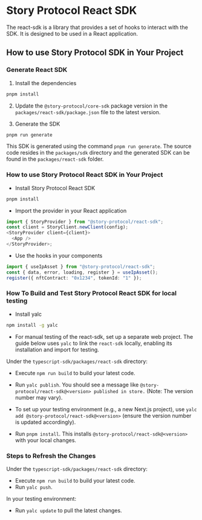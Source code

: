 # Story Protocol React SDK

The react-sdk is a library that provides a set of hooks to interact with the SDK. It is designed to be used in a React application.

## How to use Story Protocol SDK in Your Project

### Generate React SDK

1. Install the dependencies

```bash
pnpm install
```

2. Update the `@story-protocol/core-sdk` package version in the `packages/react-sdk/package.json` file to the latest version.

3. Generate the SDK

```bash
pnpm run generate
```

This SDK is generated using the command `pnpm run generate`. The source code resides in the `packages/sdk` directory and the generated SDK can be found in the `packages/react-sdk` folder.

### How to use Story Protocol React SDK in Your Project

- Install Story Protocol React SDK

```bash
pnpm install
```

- Import the provider in your React application

```typescript
import { StoryProvider } from "@story-protocol/react-sdk";
const client = StoryClient.newClient(config);
<StoryProvider client={client}>
  <App />
</StoryProvider>;
```

- Use the hooks in your components

```typescript
import { useIpAsset } from "@story-protocol/react-sdk";
const { data, error, loading, register } = useIpAsset();
register({ nftContract: "0x1234", tokenId: "1" });
```

### How To Build and Test Story Protocol React SDK for local testing

- Install yalc

```bash
npm install -g yalc
```

- For manual testing of the react-sdk, set up a separate web project. The guide below uses `yalc` to link the `react-sdk` locally, enabling its installation and import for testing.

Under the `typescript-sdk/packages/react-sdk` directory:

- Execute `npm run build` to build your latest code.
- Run `yalc publish`. You should see a message like `@story-protocol/react-sdk@<version> published in store.` (Note: The version number may vary).
- To set up your testing environment (e.g., a new Next.js project), use `yalc add @story-protocol/react-sdk@<version>` (ensure the version number is updated accordingly).

- Run `pnpm install`. This installs `@story-protocol/react-sdk@<version>` with your local changes.

### Steps to Refresh the Changes

Under the `typescript-sdk/packages/react-sdk` directory:

- Execute `npm run build` to build your latest code.
- Run `yalc push`.

In your testing environment:

- Run `yalc update` to pull the latest changes.
